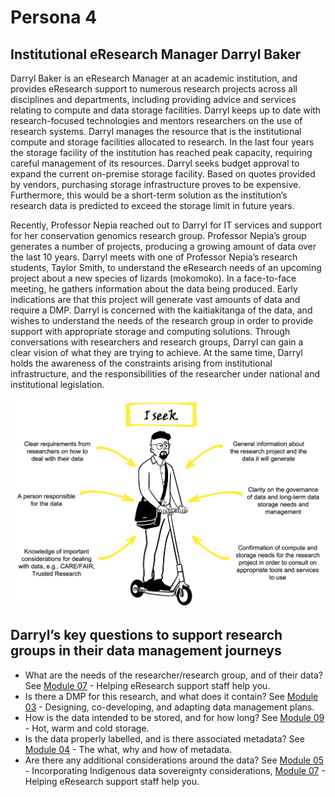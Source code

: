# Persona 4

## Institutional eResearch Manager Darryl Baker

Darryl Baker is an eResearch Manager at an academic institution, and provides eResearch support to numerous research projects across all disciplines and departments, including providing advice and services relating to compute and data storage facilities. Darryl keeps up to date with research-focused technologies and mentors researchers on the use of research systems. Darryl manages the resource that is the institutional compute and storage facilities allocated to research. In the last four years the storage facility of the institution has reached peak capacity, requiring careful management of its resources. Darryl seeks budget approval to expand the current on-premise storage facility. Based on quotes provided by vendors, purchasing storage infrastructure proves to be expensive. Furthermore, this would be a short-term solution as the institution’s research data is predicted to exceed the storage limit in future years.

Recently, Professor Nepia reached out to Darryl for IT services and support for her conservation genomics research group. Professor Nepia’s group generates a number of projects, producing a growing amount of data over the last 10 years. Darryl meets with one of Professor Nepia’s research students, Taylor Smith, to understand the eResearch needs of an upcoming project about a new species of lizards (mokomoko). In a face-to-face meeting, he gathers information about the data being produced. Early indications are that this project will generate vast amounts of data and require a DMP. Darryl is concerned with the kaitiakitanga of the data, and wishes to understand the needs of the research group in order to provide support with appropriate storage and computing solutions. Through conversations with researchers and research groups, Darryl can gain a clear vision of what they are trying to achieve. At the same time, Darryl holds the awareness of the constraints arising from institutional infrastructure, and the responsibilities of the researcher under national and institutional legislation. 

![Institutional eResearch Manager Darryl Baker](../figures/Darryl-v2.png)

## Darryl’s key questions to support research groups in their data management journeys

* What are the needs of the researcher/research group, and of their data? See [Module 07](https://genomicsaotearoa.github.io/data-management-resources/modules/module07/) - Helping eResearch support staff help you.
* Is there a DMP for this research, and what does it contain? See [Module 03](https://genomicsaotearoa.github.io/data-management-resources/modules/module03/) - Designing, co-developing, and adapting data management plans.
* How is the data intended to be stored, and for how long? See [Module 09](https://genomicsaotearoa.github.io/data-management-resources/modules/module09/) - Hot, warm and cold storage.
* Is the data properly labelled, and is there associated metadata? See [Module 04](https://genomicsaotearoa.github.io/data-management-resources/modules/module04/) - The what, why and how of metadata.
* Are there any additional considerations around the data? See [Module 05](https://genomicsaotearoa.github.io/data-management-resources/modules/module05/) - Incorporating Indigenous data sovereignty considerations, [Module 07](https://genomicsaotearoa.github.io/data-management-resources/modules/module05/) - Helping eResearch support staff help you.
